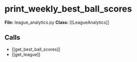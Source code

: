 # print_weekly_best_ball_scores

**File:** league_analytics.py
**Class:** [[LeagueAnalytics]]

## Calls

- [[get_best_ball_scores]]
- [[get_league]]

